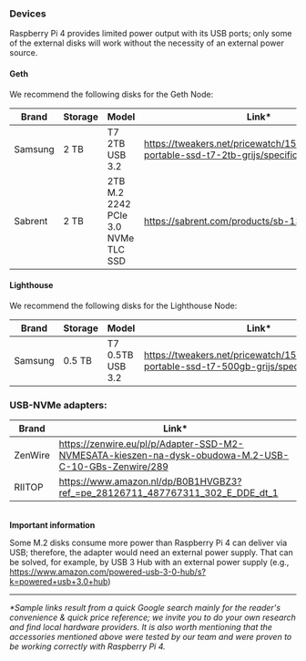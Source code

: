### Devices
Raspberry Pi 4 provides limited power output with its USB ports; only some of the external disks will work without the necessity of an external power source.

#### Geth
We recommend the following disks for the Geth Node:

| Brand   | Storage | Model                              | Link*                                                                                     | comment                            |
| ------- | ------- | ---------------------------------- | ---------------------------------------------------------------------------------------- | ---------------------------------- |
| Samsung | 2 TB    | T7 2TB USB 3.2                     | https://tweakers.net/pricewatch/1560668/samsung-portable-ssd-t7-2tb-grijs/specificaties/ | **recommended for most users**     |
| Sabrent | 2 TB    | 2TB M.2 2242 PCIe 3.0 NVMe TLC SSD | https://sabrent.com/products/sb-1342-2tb                                                 | needs an additional USB-NVMe [adapter](#usb-nvme-adapters:) |

#### Lighthouse
We recommend the following disks for the Lighthouse Node:

| Brand   | Storage | Model            | Link*                                                                                       |
| ------- | ------- | ---------------- | ------------------------------------------------------------------------------------------ |
| Samsung | 0.5 TB  | T7 0.5TB USB 3.2 | https://tweakers.net/pricewatch/1559020/samsung-portable-ssd-t7-500gb-grijs/specificaties/ |


### USB-NVMe adapters:

| Brand   | Link*                                                                                       |
| ------- | ------------------------------------------------------------------------------------------ |
| ZenWire | https://zenwire.eu/pl/p/Adapter-SSD-M2-NVMESATA-kieszen-na-dysk-obudowa-M.2-USB-C-10-GBs-Zenwire/289|
| RIITOP  | https://www.amazon.nl/dp/B0B1HVGBZ3?ref_=pe_28126711_487767311_302_E_DDE_dt_1

\
**Important information**

Some M.2 disks consume more power than Raspberry Pi 4 can deliver via USB; therefore, the adapter would need an external power supply. That can be solved, for example, by USB 3 Hub with an external power supply (e.g., https://www.amazon.com/powered-usb-3-0-hub/s?k=powered+usb+3.0+hub)

---
_*Sample links result from a quick Google search mainly for the reader's convenience & quick price reference; we invite you to do your own research and find local hardware providers._
_It is also worth mentioning that the accessories mentioned above were tested by our team and were proven to be working correctly with Raspberry Pi 4._
